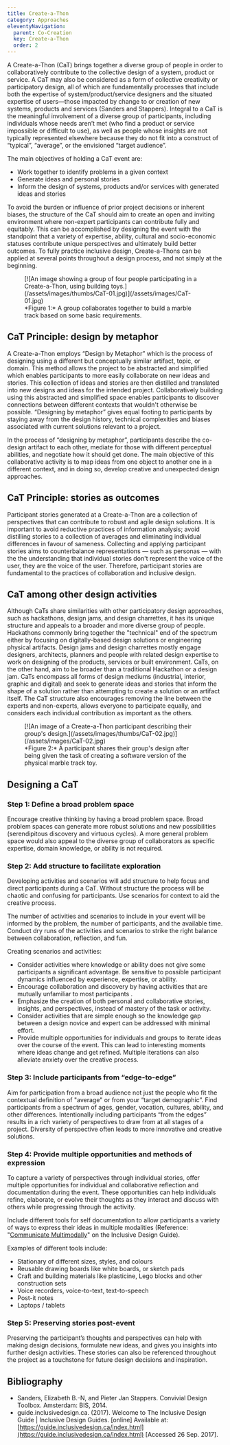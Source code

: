 ```yaml
---
title: Create-a-Thon
category: Approaches
eleventyNavigation:
  parent: Co-Creation
  key: Create-a-Thon
  order: 2
---
```

A Create-a-Thon (CaT) brings together a diverse group of people in order to collaboratively contribute to the collective
design of a system, product or service. A CaT may also be considered as a form of collective creativity or participatory
design, all of which are fundamentally processes that include both the expertise of system/product/service designers and
the situated expertise of users—those impacted by change to or creation of new systems, products and services (Sanders
and Stappers). Integral to a CaT is the meaningful involvement of a diverse group of participants, including individuals
whose needs aren’t met (who find a product or service impossible or difficult to use), as well as people whose insights
are not typically represented elsewhere because they do not fit into a construct of “typical”, “average”, or the
envisioned “target audience”.

The main objectives of holding a CaT event are:

* Work together to identify problems in a given context
* Generate ideas and personal stories
* Inform the design of systems, products and/or services with generated ideas and stories

To avoid the burden or influence of prior project decisions or inherent biases, the structure of the CaT should aim to
create an open and inviting environment where non-expert participants can contribute fully and equitably. This can be
accomplished by designing the event with the standpoint that a variety of expertise, ability, cultural and
socio-economic statuses contribute unique perspectives and ultimately build better outcomes. To fully practice inclusive
design, Create-a-Thons can be applied at several points throughout a design process, and not simply at the beginning.

<figure>
[![An image showing a group of four people participating in a Create-a-Thon, using building toys.](/assets/images/thumbs/CaT-01.jpg)](/assets/images/CaT-01.jpg)
<figcaption>
*Figure 1:* A group collaborates together to build a marble track based on some basic requirements.
</figcaption>
</figure>

## CaT Principle: design by metaphor

A Create-a-Thon employs “Design by Metaphor” which is the process of designing using a different but conceptually
similar artifact, topic, or domain. This method allows the project to be abstracted and simplified which enables
participants to more easily collaborate on new ideas and stories. This collection of ideas and stories are then
distilled and translated into new designs and ideas for the intended project. Collaboratively building using this
abstracted and simplified space enables participants to discover connections between different contexts that wouldn't
otherwise be possible. “Designing by metaphor” gives equal footing to participants by staying away from the design
history, technical complexities and biases associated with current solutions relevant to a project.

In the process of “designing by metaphor”, participants describe the co-design artifact to each other, mediate for those
with different perceptual abilities, and negotiate how it should get done. The main objective of this collaborative
activity is to map ideas from one object to another one in a different context, and in doing so, develop creative and
unexpected design approaches.

## CaT Principle: stories as outcomes

Participant stories generated at a Create-a-Thon are a collection of perspectives that can contribute to robust and
agile design solutions. It is important to avoid reductive practices of information analysis; avoid distilling stories
to a collection of averages and eliminating individual differences in favour of sameness. Collecting and applying
participant stories aims to counterbalance representations — such as personas — with the the understanding that
individual stories don't represent the voice of the user, they are the voice of the user. Therefore, participant stories
are fundamental to the practices of collaboration and inclusive design.

## CaT among other design activities

Although CaTs share similarities with other participatory design approaches, such as hackathons, design jams, and design
charrettes, it has its unique structure and appeals to a broader and more diverse group of people. Hackathons commonly
bring together the "technical" end of the spectrum either by focusing on digitally-based design solutions or engineering
physical artifacts. Design jams and design charrettes mostly engage designers, architects, planners and people with
related design expertise to work on designing of the products, services or built environment. CaTs, on the other hand,
aim to be broader than a traditional Hackathon or a design jam. CaTs encompass all forms of design mediums (industrial,
interior, graphic and digital) and seek to generate ideas and stories that inform the shape of a solution rather than
attempting to create a solution or an artifact itself. The CaT structure also encourages removing the line between the
experts and non-experts, allows everyone to participate equally, and considers each individual contribution as important
as the others.

<!-- markdownlint-disable line-length -->
<figure>
[![An image of a Create-a-Thon participant describing their group's design.](/assets/images/thumbs/CaT-02.jpg)](/assets/images/CaT-02.jpg)
<figcaption>
*Figure 2:* A participant shares their group's design after being given the task of creating a software version of the physical marble track toy.
</figcaption>
</figure>
<!-- markdownlint-enable line-length -->

## Designing a CaT

### Step 1: Define a broad problem space

Encourage creative thinking by having a broad problem space. Broad problem spaces can generate more robust solutions and
new possibilities (serendipitous discovery and virtuous cycles). A more general problem space would also appeal to the
diverse group of collaborators as specific expertise, domain knowledge, or ability is not required.

### Step 2: Add structure to facilitate exploration

Developing activities and scenarios will add structure to help focus and direct participants during a CaT. Without
structure the process will be chaotic and confusing for participants. Use scenarios for context to aid the creative
process.

The number of activities and scenarios to include in your event will be informed by the problem, the number of
participants, and the available time. Conduct dry runs of the activities and scenarios to strike the right balance
between collaboration, reflection, and fun.

Creating scenarios and activities:

* Consider activities where knowledge or ability does not give some participants a significant advantage. Be sensitive
  to possible participant dynamics influenced by experience, expertise, or ability.
* Encourage collaboration and discovery by having activities that are mutually unfamiliar to most participants .
* Emphasize the creation of both personal and collaborative stories, insights, and perspectives, instead of mastery of
  the task or activity.
* Consider activities that are simple enough so the knowledge gap between a design novice and expert can be addressed
  with minimal effort.
* Provide multiple opportunities for individuals and groups to iterate ideas over the course of the event. This can lead
  to interesting moments where ideas change and get refined. Multiple iterations can also alleviate anxiety over the
  creative process.

### Step 3: Include participants from “edge-to-edge”

Aim for participation from a broad audience not just the people who fit the contextual definition of "average" or from
your “target demographic”. Find participants from a spectrum of ages, gender, vocation, cultures, ability, and other
differences. Intentionally including participants “from the edges”  results in a rich variety of perspectives to draw
from at all stages of a project. Diversity of perspective often leads to more innovative and creative solutions.

### Step 4: Provide multiple opportunities and methods of expression

To capture a variety of perspectives through individual stories, offer multiple opportunities for individual and
collaborative reflection and documentation during the event. These opportunities can help individuals refine, elaborate,
or evolve their thoughts as they interact and discuss with others while progressing through the activity.

Include different tools for self documentation to allow participants a variety of ways to express their ideas in
multiple modalities (Reference: "[Communicate
Multimodally](https://guide.inclusivedesign.ca/practices/CommunicateMultimodally.html)" on the Inclusive Design Guide).

Examples of different tools include:

* Stationary of different sizes, styles, and colours
* Reusable drawing boards like white boards, or sketch pads
* Craft and building materials like plasticine, Lego blocks and other construction sets
* Voice recorders, voice-to-text, text-to-speech
* Post-it notes
* Laptops / tablets

### Step 5: Preserving stories post-event

Preserving the participant’s thoughts and perspectives can help with making design decisions, formulate new ideas, and
gives you insights into further design activities. These stories can also be referenced throughout the project as a
touchstone for future design decisions and inspiration.

## Bibliography

* Sanders, Elizabeth B.-N, and Pieter Jan Stappers. Convivial Design Toolbox. Amsterdam: BIS, 2014.
* guide.inclusivedesign.ca. (2017). Welcome to The Inclusive Design Guide | Inclusive Design Guides. [online] Available
  at: [https://guide.inclusivedesign.ca/index.html](https://guide.inclusivedesign.ca/index.html) [Accessed 26 Sep.
  2017].
